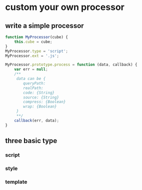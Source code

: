 # custom your own processor

## write a simple processor

```js
function MyProcessor(cube) {
    this.cube = cube;
}
MyProcessor.type = 'script';
MyProcessor.ext = '.js';

MyProcessor.prototype.process = function (data, callback) {
    var err = null;
    /**
     data can be {
        queryPath:
        realPath:
        code: {String}
        source: {String}
        compress: {Boolean}
        wrap: {Boolean}
     }
     **/
    callback(err, data);
}
```

## three basic type

### script

### style

### template

